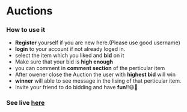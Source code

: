 # Auctions
### How to use it
- **Register** yourself if you are new here.(Please use good username)
- **login** to your account if not already loged in.
- select the item which you liked and **bid** on it 
- Make sure that your bid is **high enough**
- you can comment in **comment section** of the perticular item 
- After owener close the Auction the user with **highest bid** will win
- **winner** will able to see message in the lising of that perticular item.
- Invite your friend to do bidding and have **fun**!!😃🤟 

### See  live <a href="https://auctionscom.herokuapp.com/">here</a>